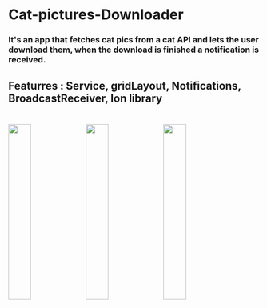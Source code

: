 # Cat-pictures-Downloader
### It's an app that fetches cat pics from a cat API and lets the user download them, when the download is finished a notification is received. 

## Featurres : Service, gridLayout, Notifications, BroadcastReceiver, Ion library
#
<image src="https://github.com/25THELL52/Guess_country_Flag/assets/79938851/7deec098-a717-45f0-8601-9ab9d1f053a1" width="30%" height="30%">   <image src="https://github.com/25THELL52/Guess_country_Flag/assets/79938851/019cbd5f-f47c-4de2-b38d-d78f4ed208](https://github.com/25THELL52/Guess_country_Flag/assets/79938851/019cbd5f-f47c-4de2-b38d-d78f4ed20819)" width="30%" height="30%">    <image src="https://github.com/25THELL52/Guess_country_Flag/assets/79938851/823d5121-7618-4da9-ab10-9a5fc3996e6b" width="30%" height="30%">
